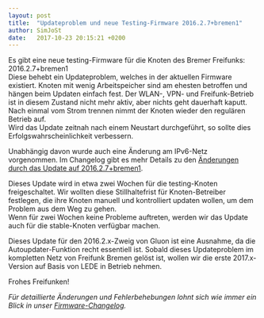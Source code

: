 ```yaml
---
layout: post
title:  "Updateproblem und neue Testing-Firmware 2016.2.7+bremen1"
author: SimJoSt
date:   2017-10-23 20:15:21 +0200
---
```

Es gibt eine neue testing-Firmware für die Knoten des Bremer Freifunks: 2016.2.7+bremen1  
Diese behebt ein Updateproblem, welches in der aktuellen Firmware existiert. Knoten mit wenig Arbeitspeicher sind am ehesten betroffen und hängen beim Updaten einfach fest. Der WLAN-, VPN- und Freifunk-Betrieb ist in diesem Zustand nicht mehr aktiv, aber nichts geht dauerhaft kaputt. Nach einmal vom Strom trennen nimmt der Knoten wieder den regulären Betrieb auf.  
Wird das Update zeitnah nach einem Neustart durchgeführt, so sollte dies Erfolgswahrscheinlichkeit verbessern.

Unabhängig davon wurde auch eine Änderung am IPv6-Netz vorgenommen. Im Changelog gibt es mehr Details zu den [Änderungen durch das Update auf 2016.2.7+bremen1](https://wiki.bremen.freifunk.net/Firmware/Changelog#freifunk-bremen-versionen_2016-2-7-bremen1).

Dieses Update wird in etwa zwei Wochen für die testing-Knoten freigeschaltet. Wir wollten diese Stillhaltefrist für Knoten-Betreiber festlegen, die ihre Knoten manuell und kontrolliert updaten wollen, um dem Problem aus dem Weg zu gehen.  
Wenn für zwei Wochen keine Probleme auftreten, werden wir das Update auch für die stable-Knoten verfügbar machen.

Dieses Update für den 2016.2.x-Zweig von Gluon ist eine Ausnahme, da die Autoupdater-Funktion recht essentiell ist. Sobald dieses Updateproblem im kompletten Netz von Freifunk Bremen gelöst ist, wollen wir die erste 2017.x-Version auf Basis von LEDE in Betrieb nehmen.

Frohes Freifunken!

*Für detaillierte Änderungen und Fehlerbehebungen lohnt sich wie immer ein Blick in unser [Firmware-Changelog](https://wiki.bremen.freifunk.net/Firmware/Changelog).*
